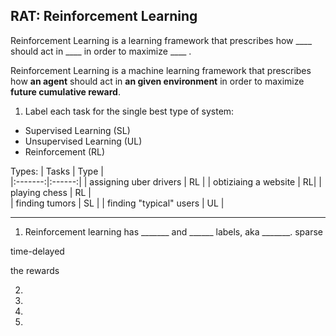 RAT: Reinforcement Learning
----

Reinforcement Learning is a learning framework that prescribes how \_\_\_\_ should act in \_\_\_\_  in order to maximize \_\_\_\_ .

Reinforcement Learning is a machine learning framework that prescribes how __an agent__ should act in __an given environment__ in order to maximize __future cumulative reward__.


1) Label each task for the single best type of system:

- Supervised Learning (SL) 
- Unsupervised Learning (UL) 
- Reinforcement (RL)

Types: 
| Tasks | Type |  
|:-------:|:------:|
| assigning uber drivers | RL |
| obtiziaing a website | RL|
| playing chess | RL |  
| finding tumors | SL |
| finding "typical" users | UL |

------
1. Reinforcement learning has _______ and ______ labels, aka _______. 
sparse

time-delayed

the rewards

2. 
3.
4.
5.
